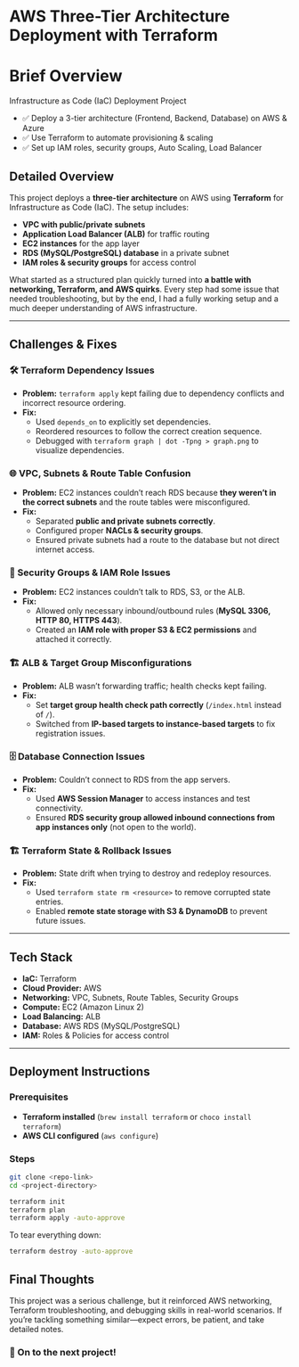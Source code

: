 # AWS Three-Tier Architecture Deployment with Terraform  
# Brief Overview
Infrastructure as Code (IaC) Deployment Project
- ✅ Deploy a 3-tier architecture (Frontend, Backend, Database) on AWS & Azure
- ✅ Use Terraform to automate provisioning & scaling
- ✅ Set up IAM roles, security groups, Auto Scaling, Load Balancer
## Detailed Overview  
This project deploys a **three-tier architecture** on AWS using **Terraform** for Infrastructure as Code (IaC). The setup includes:  

- **VPC with public/private subnets**  
- **Application Load Balancer (ALB)** for traffic routing  
- **EC2 instances** for the app layer  
- **RDS (MySQL/PostgreSQL) database** in a private subnet  
- **IAM roles & security groups** for access control  

What started as a structured plan quickly turned into **a battle with networking, Terraform, and AWS quirks**. Every step had some issue that needed troubleshooting, but by the end, I had a fully working setup and a much deeper understanding of AWS infrastructure.

---

## Challenges & Fixes  

### 🛠 Terraform Dependency Issues  
- **Problem:** `terraform apply` kept failing due to dependency conflicts and incorrect resource ordering.  
- **Fix:**  
  - Used `depends_on` to explicitly set dependencies.  
  - Reordered resources to follow the correct creation sequence.  
  - Debugged with `terraform graph | dot -Tpng > graph.png` to visualize dependencies.  

### 🌐 VPC, Subnets & Route Table Confusion  
- **Problem:** EC2 instances couldn’t reach RDS because **they weren’t in the correct subnets** and the route tables were misconfigured.  
- **Fix:**  
  - Separated **public and private subnets correctly**.  
  - Configured proper **NACLs & security groups**.  
  - Ensured private subnets had a route to the database but not direct internet access.  

### 🔐 Security Groups & IAM Role Issues  
- **Problem:** EC2 instances couldn’t talk to RDS, S3, or the ALB.  
- **Fix:**  
  - Allowed only necessary inbound/outbound rules (**MySQL 3306, HTTP 80, HTTPS 443**).  
  - Created an **IAM role with proper S3 & EC2 permissions** and attached it correctly.  

### 🏗 ALB & Target Group Misconfigurations  
- **Problem:** ALB wasn’t forwarding traffic; health checks kept failing.  
- **Fix:**  
  - Set **target group health check path correctly** (`/index.html` instead of `/`).  
  - Switched from **IP-based targets to instance-based targets** to fix registration issues.  

### 🗄 Database Connection Issues  
- **Problem:** Couldn’t connect to RDS from the app servers.  
- **Fix:**  
  - Used **AWS Session Manager** to access instances and test connectivity.  
  - Ensured **RDS security group allowed inbound connections from app instances only** (not open to the world).  

### 🏗 Terraform State & Rollback Issues  
- **Problem:** State drift when trying to destroy and redeploy resources.  
- **Fix:**  
  - Used `terraform state rm <resource>` to remove corrupted state entries.  
  - Enabled **remote state storage with S3 & DynamoDB** to prevent future issues.  

---

## Tech Stack  
- **IaC:** Terraform  
- **Cloud Provider:** AWS  
- **Networking:** VPC, Subnets, Route Tables, Security Groups  
- **Compute:** EC2 (Amazon Linux 2)  
- **Load Balancing:** ALB  
- **Database:** AWS RDS (MySQL/PostgreSQL)  
- **IAM:** Roles & Policies for access control  

---

## Deployment Instructions  

### Prerequisites  
- **Terraform installed** (`brew install terraform` or `choco install terraform`)  
- **AWS CLI configured** (`aws configure`)  

### Steps  
```sh
git clone <repo-link>
cd <project-directory>

terraform init
terraform plan
terraform apply -auto-approve
```
To tear everything down:
```sh
terraform destroy -auto-approve
```
<h2>Final Thoughts</h2>
This project was a serious challenge, but it reinforced AWS networking, Terraform troubleshooting, and debugging skills in real-world scenarios. If you’re tackling something similar—expect errors, be patient, and take detailed notes.

<h3>🚀 On to the next project!</h3>

